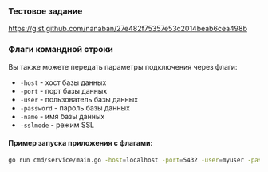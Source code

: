 ### Тестовое задание
https://gist.github.com/nanaban/27e482f75357e53c2014beab6cea498b

### Флаги командной строки

Вы также можете передать параметры подключения через флаги:

- `-host` - хост базы данных
- `-port` - порт базы данных
- `-user` - пользователь базы данных
- `-password` - пароль базы данных
- `-name` - имя базы данных
- `-sslmode` - режим SSL

#### Пример запуска приложения с флагами:

```bash
go run cmd/service/main.go -host=localhost -port=5432 -user=myuser -password=mypassword -name=postgres -sslmode=disable
